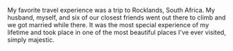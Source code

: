 My favorite travel experience was a trip to Rocklands, South Africa. My husband, myself, and six of our closest friends went out there to climb and we got married while there. It was the most special experience of my lifetime and took place in one of the most beautiful places I've ever visited, simply majestic.
